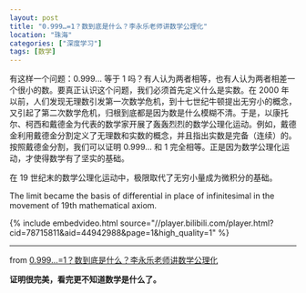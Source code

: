 ```yaml
---
layout: post
title: "0.999…=1？数到底是什么？李永乐老师讲数学公理化"
location: "珠海"
categories: ["深度学习"]
tags: [数学]
---
```


有这样一个问题：0.999... 等于 1 吗？有人认为两者相等，也有人认为两者相差一个很小的数。要真正认识这个问题，我们必须首先定义什么是实数。在 2000 年以前，人们发现无理数引发第一次数学危机，到十七世纪牛顿提出无穷小的概念，又引起了第二次数学危机，归根到底都是因为数是什么模糊不清。于是，以康托尔、柯西和戴德金为代表的数学家开展了轰轰烈烈的数学公理化运动。例如，戴德金利用戴德金分割定义了无理数和实数的概念，并且指出实数是完备（连续）的。按照戴德金分割，我们可以证明 0.999... 和 1 完全相等。正是因为数学公理化运动，才使得数学有了坚实的基础。

在 19 世纪末的数学公理化运动中，极限取代了无穷小量成为微积分的基础。

The limit became the basis of differential in place of infinitesimal in the movement of 19th mathematical axiom.

{% include embedvideo.html source="//player.bilibili.com/player.html?cid=78715811&aid=44942988&page=1&high_quality=1" %}

----

from [0.999…=1？数到底是什么？李永乐老师讲数学公理化](https://www.bilibili.com/video/av44942988)

**证明很完美，看完更不知道数学是什么了。**
